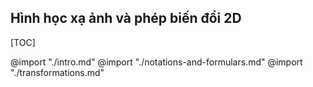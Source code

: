 Hình học xạ ảnh và phép biến đổi 2D
---
[TOC]

@import "./intro.md"
@import "./notations-and-formulars.md"
@import "./transformations.md"
